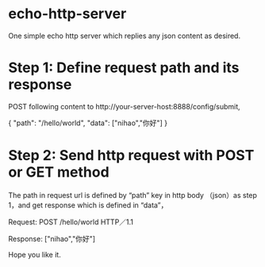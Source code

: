 # echo-http-server
One simple echo http server which replies any json content as desired.

# Step 1: Define request path and its response

POST following content to http://your-server-host:8888/config/submit,

{
  "path": "/hello/world",
  "data": ["nihao","你好"]
}

# Step 2: Send http request with POST or GET method

The path in request url is defined by “path” key in http body （json）as step 1，and get response which is defined in “data”，

Request: POST /hello/world HTTP／1.1

Response: ["nihao","你好"]


Hope you like it.
